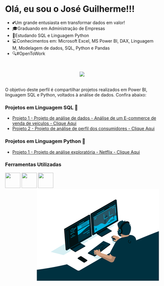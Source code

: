 # Olá, eu sou o José Guilherme!!!


- 💕Um grande entusiasta em transformar dados em valor!
- 🎓Graduando em Administração de Empresas
- 🚀Estudando SQL e Linguagem Python
- 💻Conhecimentos em: Microsoft Excel, MS Power BI, DAX, Linguagem M, Modelagem de dados, SQL, Python e Pandas
- 🔍#OpenToWork

<br />

<div align= 'center'>

![](https://komarev.com/ghpvc/?username=jguilhermeex&style=for-the-badge)

</div>

<br />
 O objetivo deste perfil é compartilhar projetos realizados em Power BI, linguagem SQL e Python, voltados à análise de dados.
 Confira abaixo:
 
 ### Projetos em Linguagem SQL 💾                                                                                                                                   
 - [Projeto 1 - Projeto de análise de dados - Análise de um E-commerce de venda de veículos - Clique Aqui](https://github.com/jguilhermeex/PortfolioSQL-02.git)
 - [Projeto 2 - Projeto de análise de perfil dos consumidores - Clique Aqui](https://github.com/jguilhermeex/PortfolioSQL-03.git)

 ### Projetos em Linguagem Python 🐍
 
- [Projeto 1  - Projeto de análise exploratória - Netflix - Clique Aqui](https://github.com/jguilhermeex/Python_Pandas.git)


### Ferramentas Utilizadas
 <div>
<img src="https://user-images.githubusercontent.com/92809543/147505634-790c4187-0e0c-42cd-b3b5-b35c77c16347.png" width="50" height=50 "/>
<img src="https://user-images.githubusercontent.com/92809543/147506791-fa632e59-58c0-423f-bfab-90184b5528ce.png" width="50" height=50"/>
<img src="https://user-images.githubusercontent.com/92809543/147508656-c98f7a17-504e-40f2-b710-c5031c0198fd.png" width="50" height=50"/>

 
  
<div style="display: flex; justify-content: space-between;"> <br>
  <img align="left"height="300" alt="coding-time" src="code.gif">

   
   
   
   

      


   







